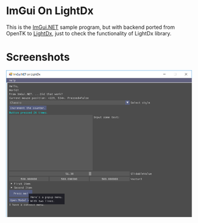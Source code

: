 # ImGui On LightDx

This is the [ImGui.NET](https://github.com/mellinoe/ImGui.NET) sample program, but with backend ported from OpenTK to [LightDx](https://github.com/acaly/LightDX),
just to check the functionality of LightDx library.

# Screenshots
![Screenshot](Screenshots/1.PNG)
